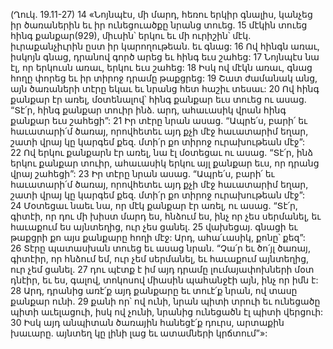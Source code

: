 (Ղուկ. 19.11-27)
14 «Նոյնպէս, մի մարդ, հեռու երկիր գնալիս, կանչեց իր ծառաներին եւ իր ունեցուածքը նրանց տուեց. 15 մէկին տուեց հինգ քանքար(929), միւսին՝ երկու եւ մի ուրիշին՝ մէկ. իւրաքանչիւրին ըստ իր կարողութեան. եւ գնաց: 16 Ով հինգն առաւ, իսկոյն գնաց, դրանով գործ արեց եւ հինգ եւս շահեց: 17 Նոյնպէս նա էլ, որ երկուսն առաւ, երկու եւս շահեց: 18 Իսկ ով մէկն առաւ, գնաց հողը փորեց եւ իր տիրոջ դրամը թաքցրեց: 19 Շատ ժամանակ անց, այն ծառաների տէրը եկաւ եւ նրանց հետ հաշիւ տեսաւ: 20 Ով հինգ քանքար էր առել, մօտենալով՝ հինգ քանքար եւս տուեց ու ասաց. “Տէ՛ր, հինգ քանքար տուիր ինձ. արդ, ահաւասիկ վրան հինգ քանքար եւս շահեցի”: 21 Իր տէրը նրան ասաց. “Ապրե՛ս, բարի՛ եւ հաւատարի՛մ ծառայ, որովհետեւ այդ քչի մէջ հաւատարիմ եղար, շատի վրայ կը կարգեմ քեզ. մտի՛ր քո տիրոջ ուրախութեան մէջ”: 22 Ով երկու քանքարն էր առել, նա էլ մօտեցաւ ու ասաց. “Տէ՛ր, ինձ երկու քանքար տուիր, ահաւասիկ երկու այլ քանքար եւս, որ դրանց վրայ շահեցի”: 23 Իր տէրը նրան ասաց. “Ապրե՛ս, բարի՛ եւ հաւատարի՛մ ծառայ, որովհետեւ այդ քչի մէջ հաւատարիմ եղար, շատի վրայ կը կարգեմ քեզ. մտի՛ր քո տիրոջ ուրախութեան մէջ”: 24 Մօտեցաւ նաեւ նա, որ մէկ քանքար էր առել, ու ասաց. “Տէ՛ր, գիտէի, որ դու մի խիստ մարդ ես, հնձում ես, ինչ որ չես սերմանել, եւ հաւաքում ես այնտեղից, ուր չես ցանել. 25 վախեցայ. գնացի եւ թաքցրի քո այս քանքարը հողի մէջ: Արդ, ահա՛ւասիկ, քոնը՝ քեզ”: 26 Տէրը պատասխան տուեց եւ ասաց նրան. “Չա՛ր եւ ծո՛յլ ծառայ, գիտէիր, որ հնձում եմ, ուր չեմ սերմանել, եւ հաւաքում այնտեղից, ուր չեմ ցանել. 27 դու պէտք է իմ այդ դրամը լումայափոխների մօտ դնէիր, եւ ես, գալով, տոկոսով միասին պահանջէի այն, ինչ որ իմն է: 28 Արդ, դրանից առէ՛ք այդ քանքարը եւ տուէ՛ք նրան, ով տասը քանքար ունի. 29 քանի որ՝ ով ունի, նրան պիտի տրուի եւ ունեցածը պիտի աւելացուի, իսկ ով չունի, նրանից ունեցածն էլ պիտի վերցուի: 30 Իսկ այդ անպիտան ծառային հանեցէ՛ք դուրս, արտաքին խաւարը. այնտեղ կը լինի լաց եւ ատամների կրճտում”»:
